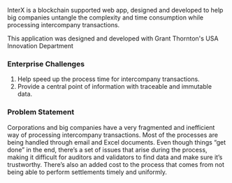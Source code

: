 InterX is a blockchain supported web app, designed and developed to help big companies untangle the complexity and time consumption while processing intercompany transactions.

This application was designed and developed with Grant Thornton's USA Innovation Department

### Enterprise Challenges
1. Help speed up the process time for intercompany transactions.
2. Provide a central point of information with traceable and immutable data.

### Problem Statement
Corporations and big companies have a very fragmented and inefficient way of processing intercompany transactions. Most of the processes are being handled through email and Excel documents. Even though things “get done” in the end, there’s a set of issues that arise during the process, making it difficult for auditors and validators to find data and make sure it’s trustworthy. There’s also an added cost to the process that comes from not being able to perform settlements timely and uniformly.